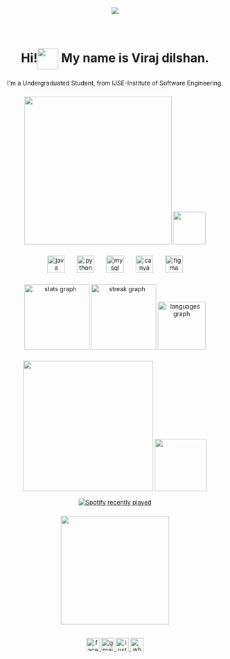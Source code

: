 <div align="center">
  <img src="https://visitor-badge.laobi.icu/badge?page_id=virajdilshan2002.virajdilshan2002&left_color=navy&right_color=lightskyblue&left_text=Profile%20Views"  />
</div>

###

<br clear="both">

<h1 align="center">Hi!<img align="center" height="48" src="https://i.pinimg.com/originals/ab/fe/8c/abfe8c1262ff20e6e2e50833538d92ea.gif"  /> My name is Viraj dilshan.</h1>



###

<p align="center">I'm a Undergraduated Student, from IJSE-Institute of Software Engineering.</p>

###

<p align="center"><img height="340" src="https://raw.githubusercontent.com/hasibul-hasan-shuvo/hasibul-hasan-shuvo/main/images/coding-boy.gif"  />

<img height="75" src="https://images-wixmp-ed30a86b8c4ca887773594c2.wixmp.com/f/775dfae9-f9b5-46c9-bcd8-62e7d40ba177/dg8idr3-46121b2a-2beb-4f64-9caa-0d046f39eac0.gif?token=eyJ0eXAiOiJKV1QiLCJhbGciOiJIUzI1NiJ9.eyJzdWIiOiJ1cm46YXBwOjdlMGQxODg5ODIyNjQzNzNhNWYwZDQxNWVhMGQyNmUwIiwiaXNzIjoidXJuOmFwcDo3ZTBkMTg4OTgyMjY0MzczYTVmMGQ0MTVlYTBkMjZlMCIsIm9iaiI6W1t7InBhdGgiOiJcL2ZcLzc3NWRmYWU5LWY5YjUtNDZjOS1iY2Q4LTYyZTdkNDBiYTE3N1wvZGc4aWRyMy00NjEyMWIyYS0yYmViLTRmNjQtOWNhYS0wZDA0NmYzOWVhYzAuZ2lmIn1dXSwiYXVkIjpbInVybjpzZXJ2aWNlOmZpbGUuZG93bmxvYWQiXX0.miZMDoaMYjzwzNQZzuwxLvu2wrgaxbdJ_47bCgtl1PU"  />

</p>

###

<div align="center">
  <img src="https://cdn.jsdelivr.net/gh/devicons/devicon/icons/java/java-original.svg" height="40" alt="java logo"  />
  <img width="20" />
  <img src="https://cdn.jsdelivr.net/gh/devicons/devicon/icons/python/python-original.svg" height="40" alt="python logo"  />
  <img width="20" />
  <img src="https://cdn.jsdelivr.net/gh/devicons/devicon/icons/mysql/mysql-original.svg" height="40" alt="mysql logo"  />
  <img width="20" />
  <img src="https://cdn.jsdelivr.net/gh/devicons/devicon/icons/canva/canva-original.svg" height="40" alt="canva logo"  />
  <img width="20" />
  <img src="https://cdn.jsdelivr.net/gh/devicons/devicon/icons/figma/figma-original.svg" height="40" alt="figma logo"  />
</div>

###

<div align="center">
  <img src="https://github-readme-stats.vercel.app/api?username=virajdilshan2002&hide_title=false&hide_rank=false&show_icons=true&include_all_commits=true&count_private=true&disable_animations=false&theme=dark&locale=en&hide_border=true&custom_title=Viraj%20Dilshan's%20GitHub%20stats" height="150" alt="stats graph"  />
  <img src="https://streak-stats.demolab.com?user=virajdilshan2002&locale=en&mode=weekly&theme=dark&hide_border=true&border_radius=5" height="150" alt="streak graph"  />
  <img src="https://github-readme-stats.vercel.app/api/top-langs?username=virajdilshan2002&locale=en&hide_title=false&layout=compact&card_width=779&langs_count=5&theme=dark&hide_border=true" height="110"  
  alt="languages graph"  />
</div>

###


<p align="center"><img height="300" src="https://images-wixmp-ed30a86b8c4ca887773594c2.wixmp.com/f/477b1384-aa52-4b9c-8b01-e6cf8194d6f9/dexb4hn-1f812288-bac5-40e5-9b79-e6de79992cd0.gif?token=eyJ0eXAiOiJKV1QiLCJhbGciOiJIUzI1NiJ9.eyJzdWIiOiJ1cm46YXBwOjdlMGQxODg5ODIyNjQzNzNhNWYwZDQxNWVhMGQyNmUwIiwiaXNzIjoidXJuOmFwcDo3ZTBkMTg4OTgyMjY0MzczYTVmMGQ0MTVlYTBkMjZlMCIsIm9iaiI6W1t7InBhdGgiOiJcL2ZcLzQ3N2IxMzg0LWFhNTItNGI5Yy04YjAxLWU2Y2Y4MTk0ZDZmOVwvZGV4YjRobi0xZjgxMjI4OC1iYWM1LTQwZTUtOWI3OS1lNmRlNzk5OTJjZDAuZ2lmIn1dXSwiYXVkIjpbInVybjpzZXJ2aWNlOmZpbGUuZG93bmxvYWQiXX0.szC8u07GeqN8Neu9PnAWmP-8SDOx6eAStL-eicZbs4M"  />

<img height="120" src="https://cdn.domestika.org/c_fill,dpr_auto,f_auto,q_auto,w_767/v1578773800/content-items/003/598/759/Todo-original.gif?1578773800"  />
</p>

<div align="center">
  <a href="https://open.spotify.com/user/31xaf74f3wa43ld4mgoatilil7f4">
    <img src="https://spotify-recently-played-readme.vercel.app/api?user=31xaf74f3wa43ld4mgoatilil7f4&count=5&unique=true" alt="Spotify recently played"  />
  </a>
</div>

###
<p align="center"><img align="center" height="250" src="https://64.media.tumblr.com/84f27799609ffcb28bcba7671006abc6/6d0a9ee53fe0760b-b1/s1280x1920/bcc2e3f1000908849fe92014c17cbb9215f4c408.gif"  /></p>

<br clear="both">

<div align="center">
  <a href="https://www.facebook.com/virajdilshan2002" target="_blank">
    <img src="https://img.shields.io/static/v1?message=facebook&logo=facebook&label=&color=0652DD&logoColor=white&labelColor=0652DD&style=for-the-badge" height="30" alt="facebook logo"  />
  </a>
  <a href="virajdilshan2019@gmail.com" target="_blank">
    <img src="https://img.shields.io/static/v1?message=Gmail&logo=gmail&label=&color=FF0000&logoColor=white&labelColor=FF0000&style=for-the-badge" height="30" alt="gmail logo"  />
  </a>
  <a href="https://www.instagram.com/virajdilshan2002" target="_blank">
    <img src="https://img.shields.io/static/v1?message=Instagram&logo=instagram&label=&color=FF3C70&logoColor=white&labelColor=FF3C70&style=for-the-badge" height="30" alt="instagram logo"  />
  </a>
  <a href="https://wa.me/qr/2V443GUWB3BOK1" target="_blank">
    <img src="https://img.shields.io/static/v1?message=Whatsapp&logo=whatsapp&label=&color=15D100&logoColor=white&labelColor=15D100&style=for-the-badge" height="30" alt="whatsapp logo"  />
  </a>
</div>

###
